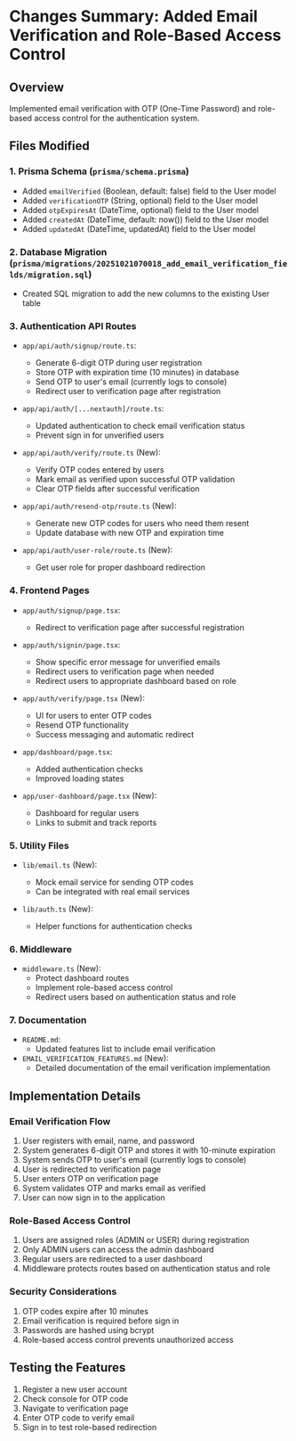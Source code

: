 # Changes Summary: Added Email Verification and Role-Based Access Control

## Overview
Implemented email verification with OTP (One-Time Password) and role-based access control for the authentication system.

## Files Modified

### 1. Prisma Schema (`prisma/schema.prisma`)
- Added `emailVerified` (Boolean, default: false) field to the User model
- Added `verificationOTP` (String, optional) field to the User model
- Added `otpExpiresAt` (DateTime, optional) field to the User model
- Added `createdAt` (DateTime, default: now()) field to the User model
- Added `updatedAt` (DateTime, updatedAt) field to the User model

### 2. Database Migration (`prisma/migrations/20251021070018_add_email_verification_fields/migration.sql`)
- Created SQL migration to add the new columns to the existing User table

### 3. Authentication API Routes
- `app/api/auth/signup/route.ts`:
  - Generate 6-digit OTP during user registration
  - Store OTP with expiration time (10 minutes) in database
  - Send OTP to user's email (currently logs to console)
  - Redirect user to verification page after registration

- `app/api/auth/[...nextauth]/route.ts`:
  - Updated authentication to check email verification status
  - Prevent sign in for unverified users

- `app/api/auth/verify/route.ts` (New):
  - Verify OTP codes entered by users
  - Mark email as verified upon successful OTP validation
  - Clear OTP fields after successful verification

- `app/api/auth/resend-otp/route.ts` (New):
  - Generate new OTP codes for users who need them resent
  - Update database with new OTP and expiration time

- `app/api/auth/user-role/route.ts` (New):
  - Get user role for proper dashboard redirection

### 4. Frontend Pages
- `app/auth/signup/page.tsx`:
  - Redirect to verification page after successful registration

- `app/auth/signin/page.tsx`:
  - Show specific error message for unverified emails
  - Redirect users to verification page when needed
  - Redirect users to appropriate dashboard based on role

- `app/auth/verify/page.tsx` (New):
  - UI for users to enter OTP codes
  - Resend OTP functionality
  - Success messaging and automatic redirect

- `app/dashboard/page.tsx`:
  - Added authentication checks
  - Improved loading states

- `app/user-dashboard/page.tsx` (New):
  - Dashboard for regular users
  - Links to submit and track reports

### 5. Utility Files
- `lib/email.ts` (New):
  - Mock email service for sending OTP codes
  - Can be integrated with real email services

- `lib/auth.ts` (New):
  - Helper functions for authentication checks

### 6. Middleware
- `middleware.ts` (New):
  - Protect dashboard routes
  - Implement role-based access control
  - Redirect users based on authentication status and role

### 7. Documentation
- `README.md`:
  - Updated features list to include email verification
- `EMAIL_VERIFICATION_FEATURES.md` (New):
  - Detailed documentation of the email verification implementation

## Implementation Details

### Email Verification Flow
1. User registers with email, name, and password
2. System generates 6-digit OTP and stores it with 10-minute expiration
3. System sends OTP to user's email (currently logs to console)
4. User is redirected to verification page
5. User enters OTP on verification page
6. System validates OTP and marks email as verified
7. User can now sign in to the application

### Role-Based Access Control
1. Users are assigned roles (ADMIN or USER) during registration
2. Only ADMIN users can access the admin dashboard
3. Regular users are redirected to a user dashboard
4. Middleware protects routes based on authentication status and role

### Security Considerations
1. OTP codes expire after 10 minutes
2. Email verification is required before sign in
3. Passwords are hashed using bcrypt
4. Role-based access control prevents unauthorized access

## Testing the Features

1. Register a new user account
2. Check console for OTP code
3. Navigate to verification page
4. Enter OTP code to verify email
5. Sign in to test role-based redirection